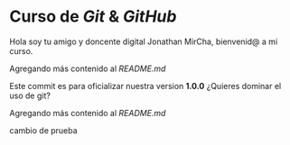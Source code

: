 # Curso de _Git_ & _GitHub_

Hola soy tu amigo y doncente digital Jonathan MirCha, bienvenid@ a mi curso.

Agregando más contenido al _README.md_

Este commit es para oficializar nuestra version **1.0.0**
¿Quieres dominar el uso de git?

Agregando más contenido al _README.md_

cambio de prueba
